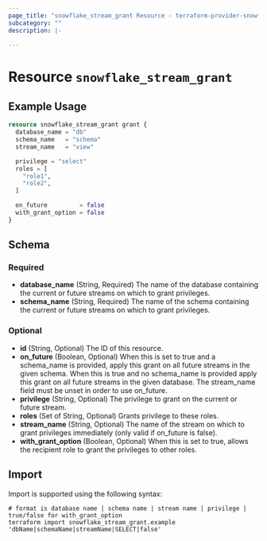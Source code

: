 ```yaml
---
page_title: "snowflake_stream_grant Resource - terraform-provider-snowflake-back"
subcategory: ""
description: |-
  
---
```


# Resource `snowflake_stream_grant`



## Example Usage

```terraform
resource snowflake_stream_grant grant {
  database_name = "db"
  schema_name   = "schema"
  stream_name   = "view"

  privilege = "select"
  roles = [
    "role1",
    "role2",
  ]

  on_future         = false
  with_grant_option = false
}
```

## Schema

### Required

- **database_name** (String, Required) The name of the database containing the current or future streams on which to grant privileges.
- **schema_name** (String, Required) The name of the schema containing the current or future streams on which to grant privileges.

### Optional

- **id** (String, Optional) The ID of this resource.
- **on_future** (Boolean, Optional) When this is set to true and a schema_name is provided, apply this grant on all future streams in the given schema. When this is true and no schema_name is provided apply this grant on all future streams in the given database. The stream_name field must be unset in order to use on_future.
- **privilege** (String, Optional) The privilege to grant on the current or future stream.
- **roles** (Set of String, Optional) Grants privilege to these roles.
- **stream_name** (String, Optional) The name of the stream on which to grant privileges immediately (only valid if on_future is false).
- **with_grant_option** (Boolean, Optional) When this is set to true, allows the recipient role to grant the privileges to other roles.

## Import

Import is supported using the following syntax:

```shell
# format is database name | schema name | stream name | privilege | true/false for with_grant_option
terraform import snowflake_stream_grant.example 'dbName|schemaName|streamName|SELECT|false'
```

